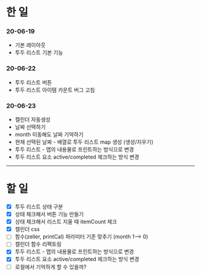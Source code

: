 # 한 일

### 20-06-19

- 기본 레이아웃
- 투두 리스트 기본 기능

### 20-06-22

- 투두 리스트 버튼
- 투두 리스트 아이템 카운트 버그 고침

### 20-06-23

- 캘린더 자동생성
- 날짜 선택하기
- month 이동해도 날짜 기억하기
- 현재 선택된 날짜 - 배열로 투두 리스트 map 생성 (생성/지우기)
- 투두 리스트 - 맵의 내용물로 프린트하는 방식으로 변경
- 투두 리스트 요소 active/completed 체크하는 방식 변경

------------

# 할 일

- [x] 투두 리스트 상태 구분
- [x] 상태 체크해서 버튼 기능 만들기 
- [x] 상태 체크해서 리스트 지울 때 itemCount 체크
- [x] 캘린더 css 
- [ ] 함수(zeller, printCal) 파라미터 기준 맞추기 (month 1--> 0)
- [ ] 캘린더 함수 리팩토링
- [x] 투두 리스트 - 맵의 내용물로 프린트하는 방식으로 변경
- [x] 투두 리스트 요소 active/completed 체크하는 방식 변경
- [ ] 로컬에서 기억하게 할 수 있을까?

